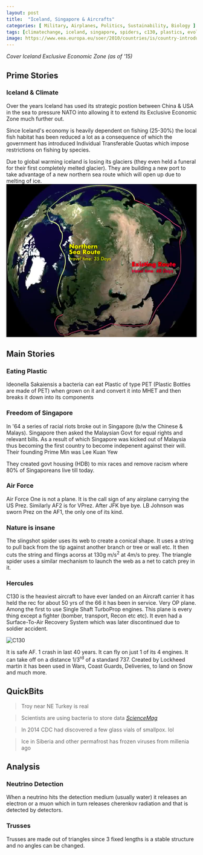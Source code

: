 ```yaml
---
layout: post
title:  "Iceland, Singapore & Aircrafts"
categories: [ Military, Airplanes, Politics, Sustainability, Biology ]
tags: [climatechange, iceland, singapore, spiders, c130, plastics, evolution, bioengineering]
image: https://www.eea.europa.eu/soer/2010/countries/is/country-introduction-iceland/figure-1-distances-between-iceland/image_preview
---
```


*Cover Iceland Exclusive Economic Zone (as of '15)*

## Prime Stories
### Iceland & Climate
Over the years Iceland has used its strategic postion between China & USA in the sea to pressure NATO into allowing it to extend its Exclusive Economic Zone much further out.

Since Iceland's economy is heavily dependent on fishing (25-30%) the local fish habitat has been reduced a lot as a consequence of which the government has introduced Individual Transferable Quotas which impose restrictions on fishing by species.

Due to global warming iceland is losing its glaciers (they even held a funeral for their first completely melted glacier). They are building a new port to take advantage of a new northern sea route which will open up due to melting of ice.
![New Trade Route to Iceland](/assets/images/posts/2021/Mar/TIL00601.png)


## Main Stories
### Eating Plastic
Ideonella Sakaiensis a bacteria can eat Plastic of type PET (Plastic Bottles are made of PET) when grown on it and convert it into MHET and then breaks it down into its components

### Freedom of Singapore
In '64 a series of racial riots broke out in Singapore (b/w the Chinese & Malays). Singapore then asked the Malaysian Govt for equal rights and relevant bills. As a result of which Singapore was kicked out of Malaysia thus becoming the first country to become indepenent against their will. Their founding Prime Min was Lee Kuan Yew

They created govt housing (HDB) to mix races and remove racism where 80% of Singaporeans live till today.

### Air Force
Air Force One is not a plane. It is the call sign of any airplane carrying the US Prez. Similarly AF2 is for VPrez. After JFK bye bye. LB Johnson was sworn Prez on the AF1, the only one of its kind.

### Nature is insane
The slingshot spider uses its web to create a conical shape. It uses a string to pull back from the tip against another branch or tree or wall etc. It then cuts the string and flings acorss at 130g m/s<sup>2</sup> at 4m/s to prey. The triangle spider uses a similar mechanism to launch the web as a net to catch prey in it.

### Hercules
C130 is the heaviest aircraft to have ever landed on an Aircraft carrier it has held the rec for about 50 yrs of the 66 it has been in service. Very OP plane. Among the first to use Single Shaft TurboProp engines. This plane is every thing except a fighter (bomber, transport, Recon etc etc). It even had a Surface-To-Air Recovery System which was later discontinued due to soldier accident.

![C130](https://i.imgur.com/3MIWBdh.jpg)

It is safe AF. 1 crash in last 40 years. It can fly on just 1 of its 4 engines. It can take off on a distance 1/3<sup>rd</sup> of a standard 737. Created by Lockheed martin it has been used in Wars, Coast Guards, Deliveries, to land on Snow and much more.


## QuickBits
> Troy near NE Turkey is real

> Scientists are using bacteria to store data [*ScienceMag*](https://www.sciencemag.org/news/2021/01/scientists-program-living-bacteria-store-data)

> In 2014 CDC had discovered a few glass vials of smallpox. lol

> Ice in Siberia and other permafrost has frozen viruses from millenia ago


## Analysis

### Neutrino Detection
When a neutrino hits the detection medium (usually water) it releases an electron or a muon which in turn releases cherenkov radiation and that is detected by detectors.

### Trusses
Trusses are made out of triangles since 3 fixed lengths is a stable structure and no angles can be changed.